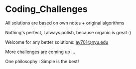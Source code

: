 # Coding_Challenges

All solutions are based on own notes + original algorithms

Nothing's perfect, I always polish, because organic is great :)

Welcome for any better solutions: ay701@nyu.edu

More challenges are coming up ...

One philosophy : Simple is the best!
